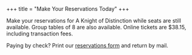 +++
title = "Make Your Reservations Today"
+++

Make your reservations for A Knight of Distinction while seats are still available. Group tables of 8 are also available. Online tickets are $38.15, including transaction fees.

Paying by check? Print our <a href="docs/reservations-alumni-2018.pdf" class="link--pdf" target="_blank">reservations form</a> and return by mail.
